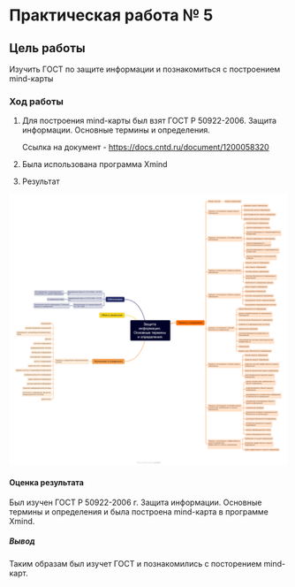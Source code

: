 # Практическая работа № 5

## Цель работы

Изучить ГОСТ по защите информации и познакомиться с построением mind-карты

### Ход работы

1. Для построения mind-карты был взят ГОСТ Р 50922-2006. Защита информации. Основные термины и определения.

     Ссылка на документ - https://docs.cntd.ru/document/1200058320

2. Была использована программа Xmind

3. Результат

![All text](screenhots/mind.png)

#### Оценка результата

Был изучен ГОСТ Р 50922-2006 г. Защита информации. Основные термины и определения и была построена mind-карта в программе Xmind.

##### Вывод

Таким образам был изучет ГОСТ и познакомились с посторением mind-карт.